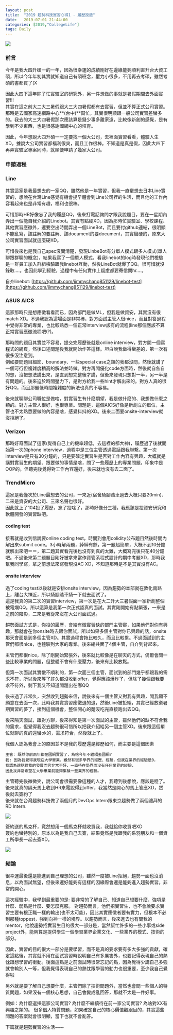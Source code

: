 ```yaml
---
layout: post
title:  "2019 趨勢科技實習心得1 - 履歷投遞"
date:   2019-07-01 21:44:00
categories: [2019,"CollegeLife"]
tags: Daily
---
```


![](/assets/images/Daily/trendmicro1/1.jpg)

### 前言

今年是我大四升碩一的一年，因為很幸運的成績剛好在邊緣能夠順利直升台大資工碩，所以今年年初其實就知道自己有碩班念，壓力小很多，不用再去考碩，雖然考碩的書都買了(X

因此大四下這年除了忙實驗室的研究外，另一件想做的事就是暑假期間去外面實習!!!<br />
其實在這之前大二大三暑假跟大三大四暑假都有去實習，但並不算正式公司實習。那時是去國家高速網路中心**(台中)**幫忙，其實很明顯跟一般公司實習差蠻多的。我去的大三大四暑假那次應該算是錢少事多離家遠，比較像新創的感覺，是有學到不少東西，也是很感謝國網中心的培育。

因此，今年想說大四升碩一一定要找一個大公司，去裡面實習看看，體驗人生XD，據說大公司實習都福利很爽，而且工作很棒。不知道是真是假，因此大四下再弄實驗室專案同時，就順便申請了幾家大公司。

### 申請過程

### Line

其實這家是我最想去的一家QQ，雖然他是一年實習，但我一直蠻想去日本Line實習的，想說在台灣Line感覺有機會提早體會到Line公司裡的生活，而且他的工作內容看起來也是非常有趣，福利也很棒。

可惜那時HR好像忘了我的履歷QQ，後來打電話詢問才跟我說題目，要在一星期內弄出一個能自我介紹的Linebot。其實有點硬XD，因為那時忙實驗室、學校課程、其他實習應徵外，還要空出時間弄出一個LineBot，而且要付github連結，很明顯不能亂寫，該註解的要註解、該document的要document，其實蠻硬的，原來大公司實習面試就這麼硬XD。

可惜後來也是我自己spec沒問清楚，發現LinbeBot有分單人模式跟多人模式(單人聊跟群聊的概念)，結果我寫了一個單人模式，看我linebot的log時發現他們檢驗是一群員工加入群組檢驗跟我linebot互動，然後LineBot就爆了QQ。很可惜就沒錄取....。也因此學到經驗，過程中有任何實作上疑慮都要寄信問hr....。

自介linebot: [https://github.com/jimmychang851129/linebot-test](https://github.com/jimmychang851129/linebot-test)

### ASUS AICS

這家那時只是想應徵看看而已，因為部門是做ML，但我是做資安，其實沒有很match XD。不過我認為這場面是非常棒，對方面試主管人很nice，而且對答過程中覺得非常的專業，也比較熟悉一個正常interview該有的流程(line那個應該不算正常實習應徵流程吧(?)。

那時問的題目其實並不容易，提交完履歷後就是online interview，對方開一個寫程式的網頁，然後口述問題後我就開始作答這樣。坦白說我做得蠻差的，第一次有很多沒注意到。<br />
例如要問題目細節、boundary、一些special case之類的我都沒問，然後就講了一個可行但複雜度稍高的解法並時做。對方再問優化code方面時，然後就自各自的想，沒把想法講出來，是直到想完整後才講，但後來發現只想對一半，另一半是有問題的。後來迫於時間壓力下，是對方給我一些hint才解出來的。對方人真的很好QQ，而且那題低時間複雜度的解法也真的不容易。

後來就聊聊公司職位是做啥，對實習生有什麼期望，我是做什麼的、我想做什麼之類的。對方主管人很好，也很專業。問題是，這個AICS好像是新創立的單位，主管也不太熟悉要做的內容是啥，感覺抖抖的XD。後來二面要onsite-interview就沒拒絕了。

### Verizon

那時好奇面試了這家(覺得自己上的機率超低，去這裡的都大神)，履歷過了後就開始第一次的phone interview，過程中是三位主管透過電話跟我聯繫。第一次interview是只有30分鐘的，只是要確定實習生是否對工作內容有興趣，大概就是講對實習生的期望、跟要做的事情是啥，問了一些履歷上的專業問題，印象中是OOP的。但聽完後覺得對工作內容還好，後來就也沒有去二面了。

### TrendMicro

這家是我僅次於Line最想去的公司，一來近(宿舍騎腳踏車過去大概只要20min)、二來是資安的大公司、三來名聲也很好。<br />
因此就上了104投了履歷，忘了投啥了，那時好像分三種，我應該是投資安研究和軟體開發的實習缺吧。

#### coding test

接著就是收到信說要online coding test，時間到會用colidity公布題目然後時間內解出來submit code。3小時解兩題，綽綽有餘，第一題超簡單，大概不到10分鐘就解出來吧＝＝，第二題其實看完後也沒有到真的太難，大概寫完後只花40分鐘吧。不過後來第二題題目剛好被拿來當作資管系程式設計的期中考題XD，那時我幫我同學寫，拿之前想法來寫發現沒AC XD，不知道那時是不是其實沒有AC。


#### onsite interview

過了coding test以後就是安排onsite interview，因為趨勢的本部就在敦化南路上，離台大神近，所以騎腳踏車騎一下就去面試了。<br />
這是我真的第二次的實習interview，第一次是在大二升大三暑假面一家新創整個被電爛QQ。所以這算是我第一次正式認真的面試。其實剛開始有點緊張，一來是之前的陰影，二來是我從來沒在大公司面試過。

趨勢面試方式是，你投的履歷，會給有徵實習缺的部門主管審，如果他們對你有興趣，那就會在你onsite時去跟你面試，所以如果多個主管對你已興趣的話，onsite那天會面是到多個主管XD。其實過程會拖比較久，而且比較累。不過面試到的主管們都很nice，也體驗到大家的專業。後來總共面了4個主管，自介到背起來。

主管們都很nice，除了剛開始緊張外，後來就比較像是在聊天的方式，偶爾會問一些比較專業的問題，但整體不會有什麼壓力，後來有比較放鬆。

但第一次面試其實蠻不順利的，第一次面三個主管，面試到的部門幾乎都跟我的需求不符，所以後來等了許久都沒收到offer，覺得應該爆炸了，但除了幾個跟我要求不符外，剩下我又不知道問題出在哪QQ

後來過了非常久，突然收到趨勢來信，說後來有一個主管又對我有興趣，問我願不願意在去面一次，此時我其實實習應徵退的退，然後Line被拒絕，其實已經放棄暑期實習的夢了，接到這個機會，整個開心的麵沒吃完直接跑出去QQ。

後來隔天面試，跟對方聊，後來得知是第一次面試的主管，雖然他們的缺不符合我的需求，但覺得我沒去趨勢很可惜所以把我介紹給另一個主管XD。後來跟這個單位就聊的真的還蠻ok的，需求符合，然後就上了。

我個人認為我會上的原因並不是我的履歷還是經歷如何，而主要是這個因素

```
主管: 既然你前兩年都在國網實習了，為啥今年不繼續去國網?
我: 因為我覺得我現在大學畢業，雖然有很多學界的經歷、經驗，但我在業界的經驗是0，
我認為這點對我的發展而言非常不好，一直待在學界而沒有任何業界的經驗，
因此我非常希望在大學畢業前能夠累積一些業界的經驗。
```

主管聽完後微微笑，說公司會很需要像這種的人才，我聽到後想說，應該是穩了。<br />
後來就真的隔天馬上收到HR來電說得到offer，我當然是開心的馬上答應XD，然後就去簽約了<br />
後來就在台灣趨勢科技做了兩個月的DevOps Intern跟東京趨勢做了兩個禮拜的RD Intern.

![](/assets/images/Daily/trendmicro1/3.jpg)

簽約送的馬克杯，竟然想用一個馬克杯就收買我，我就給你收買吧XD<br />
簽約也蠻特別的，原本以為是我自己去簽，結果竟然是我跟我的系羽朋友和一個資工所學長一起去簽XD。

![](/assets/images/Daily/trendmicro1/2.jpg)

### 結論

很幸運最後還是能進到自己理想的公司，雖然一度被Line拒絕，趨勢一面也沒消息，以為面試無望，但後來還好能夠有這樣的因緣際會還是能夠進入趨勢實習。非常的開心。

這次經驗中，我學到最重要的是: 要非常的了解自己、知道自己想要什麼、強項是什麼、弱點是什麼、要怎麼克服。
對趨勢而言，他們招實習生，也不會說要求實習生要有根正職一樣的輸出(也不太可能)，因此其實應徵者要有實力，但根本不必到那種toppest，強到向神一樣的境界。以趨勢而言，後來進去也有問我的mentor，他說趨勢招實習生目的很大一部分是，當然幫忙許多的一些小事或side project外，能夠算是提供學生一個學習業界企業文化、一些業界的模式、技術的部分。

因此，實習的目的很大一部分是要學習，而不是真的要求要有多大多強的貢獻，確定這點後，其實就不用在面試實習時說明自己有多厲害外，也要記得表現自己的熱忱跟想學習的衝動。後面這點是之前面試時很常忘記的點，因為覺得少講自己多強就會輸別人一等，但我覺得表現自己的熱忱跟學習的動力也很重要，至少我自己覺得啦

另外就是要了解自己想要什麼，主管們除了技術問題外，當然也會問一些個人的特質問題，如果沒有一個核心思想，自己會變成亂回答，那就不太是一件好事。

例如：為什麼選擇這家公司實習? 為什麼不繼續待在前一家公司實習? 為啥對XX有興趣之類的。
很多個人特質問題，如果確定自己的核心價值觀跟目的，其實這些問題的答案就會很明顯，當下也就不會亂答。

下篇就是趨勢實習的生活~~~